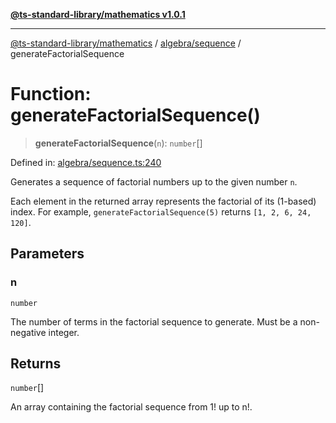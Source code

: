 [**@ts-standard-library/mathematics v1.0.1**](../../../README.md)

***

[@ts-standard-library/mathematics](../../../README.md) / [algebra/sequence](../README.md) / generateFactorialSequence

# Function: generateFactorialSequence()

> **generateFactorialSequence**(`n`): `number`[]

Defined in: [algebra/sequence.ts:240](https://github.com/gabaudette/ts-stdlib/blob/7333da76bc775fbabd0907ad8519b912cfc2fe26/packages/mathematics/src/algebra/sequence.ts#L240)

Generates a sequence of factorial numbers up to the given number `n`.

Each element in the returned array represents the factorial of its (1-based) index.
For example, `generateFactorialSequence(5)` returns `[1, 2, 6, 24, 120]`.

## Parameters

### n

`number`

The number of terms in the factorial sequence to generate. Must be a non-negative integer.

## Returns

`number`[]

An array containing the factorial sequence from 1! up to n!.
